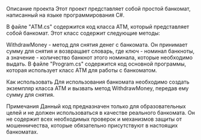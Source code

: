 Описание проекта
Этот проект представляет собой простой банкомат, написанный на языке программирования C#.

В файле "ATM.cs" содержится код класса ATM, который представляет собой банкомат. Этот класс содержит следующие методы:

WithdrawMoney - метод для снятия денег с банкомата. Он принимает сумму для снятия и возвращает словарь, где ключ - номинал банкноты, а значение - количество банкнот этого номинала, которые необходимо выдать.
В файле "Program.cs" содержится код основной программы, которая использует класс ATM для работы с банкоматом.

Как использовать
Для использования банкомата необходимо создать экземпляр класса ATM и вызвать метод WithdrawMoney, передав ему сумму для снятия.

Примечания
Данный код предназначен только для образовательных целей и не должен использоваться в качестве реального банкомата. Он не содержит всех необходимых проверок и механизмов защиты от мошенничества, которые обязательно присутствуют в настоящих банкоматах.
